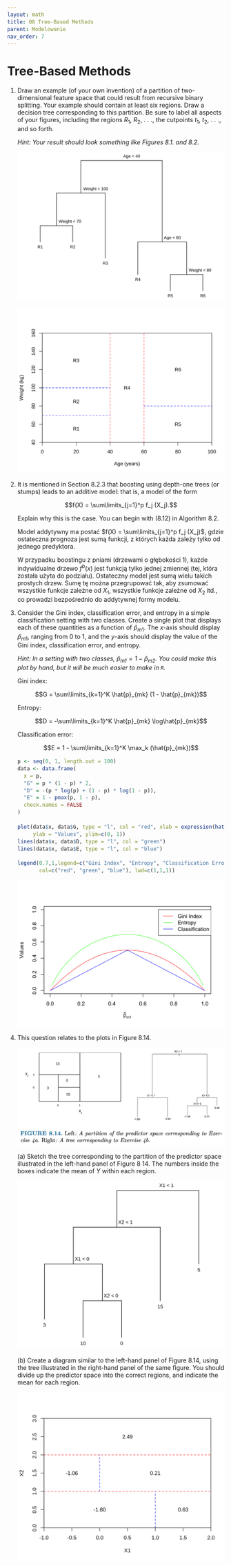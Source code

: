 ```yaml
---
layout: math
title: 08 Tree-Based Methods
parent: Modelowanie
nav_order: 7
---
```


# Tree-Based Methods

1. Draw an example (of your own invention) of a partition of two-dimensional feature space that could result from recursive binary splitting. Your example should contain at least six regions. Draw a decision tree corresponding to this partition. Be sure to label all aspects of your figures, including the regions $R_1$, $R_2$, . . ., the cutpoints $t_1$, $t_2$, . . ., and so forth.

    _Hint: Your result should look something like Figures 8.1. and 8.2._

    ![](img/08_011.png)

    ![](img/08_012.png)

2. It is mentioned in Section 8.2.3 that boosting using depth-one trees (or stumps) leads to an additive model: that is, a model of the form
    
    $$f(X) = \sum\limits_{j=1}^p f_j (X_j).$$

    Explain why this is the case. You can begin with (8.12) in Algorithm 8.2.

    Model addytywny ma postać $f(X) = \sum\limits_{j=1}^p f_j (X_j)$, gdzie ostateczna prognoza jest sumą funkcji, z których każda zależy tylko od jednego predyktora.
    
    W przypadku boostingu z pniami (drzewami o głębokości 1), każde indywidualne drzewo $f^b(x)$ jest funkcją tylko jednej zmiennej (tej, która została użyta do podziału). Ostateczny model jest sumą wielu takich prostych drzew. Sumę tę można przegrupować tak, aby zsumować wszystkie funkcje zależne od $X_1$, wszystkie funkcje zależne od $X_2$ itd., co prowadzi bezpośrednio do addytywnej formy modelu.

3. Consider the Gini index, classification error, and entropy in a simple classification setting with two classes. Create a single plot that displays each of these quantities as a function of $\hat{p}_{m1}$. The $x$-axis should display $\hat{p}_{m1}$, ranging from 0 to 1, and the $y$-axis should display the value of the Gini index, classification error, and entropy.

    _Hint: In a setting with two classes, $\hat{p}_{m1} = 1 - \hat{p}_{m2}$. You could make this plot by hand, but it will be much easier to make in `R`._

    Gini index:

    $$G = \sum\limits_{k=1}^K \hat{p}_{mk} (1 - \hat{p}_{mk})$$

    Entropy:

    $$D = -\sum\limits_{k=1}^K \hat{p}_{mk} \log\hat{p}_{mk}$$
 

    Classification error:

    $$E = 1 - \sum\limits_{k=1}^K \max_k (\hat{p}_{mk})$$

    ```R
    p <- seq(0, 1, length.out = 100)
    data <- data.frame(
      x = p,
      "G" = p * (1 - p) * 2,
      "D" = -(p * log(p) + (1 - p) * log(1 - p)),
      "E" = 1 - pmax(p, 1 - p),
      check.names = FALSE
    )

    plot(data$x, data$G, type = "l", col = "red", xlab = expression(hat(p)[m1]),
         ylab = "Values", ylim=c(0, 1))
    lines(data$x, data$D, type = "l", col = "green")
    lines(data$x, data$E, type = "l", col = "blue")

    legend(0.7,1,legend=c("Gini Index", "Entropy", "Classification Error"),
           col=c("red", "green", "blue"), lwd=c(1,1,1))
    ```

    ![](img/08_03.png)

4. This question relates to the plots in Figure 8.14.

    ![](img/fig_8_14.jpg)

    (a) Sketch the tree corresponding to the partition of the predictor space illustrated in the left-hand panel of Figure 8 14. The numbers inside the boxes indicate the mean of $Y$ within each region.

    ![](img/08_04a.png)
    
    (b) Create a diagram similar to the left-hand panel of Figure 8.14, using the tree illustrated in the right-hand panel of the same figure. You should divide up the predictor space into the correct regions, and indicate the mean for each region.

    ![](img/08_04b.png)
